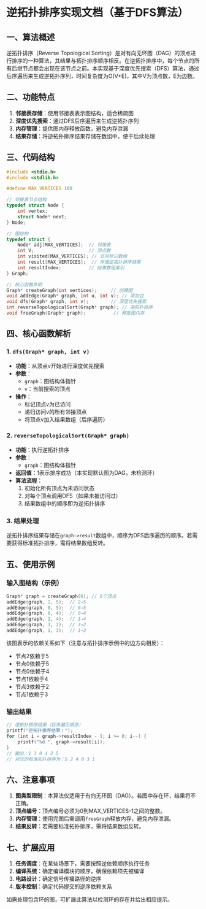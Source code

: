 # 逆拓扑排序实现文档（基于DFS算法）

## 一、算法概述
逆拓扑排序（Reverse Topological Sorting）是对有向无环图（DAG）的顶点进行排序的一种算法，其结果与拓扑排序顺序相反。在逆拓扑排序中，每个节点的所有后继节点都会出现在该节点之前。本实现基于深度优先搜索（DFS）算法，通过后序遍历来生成逆拓扑序列，时间复杂度为O(V+E)，其中V为顶点数，E为边数。

## 二、功能特点
1. **邻接表存储**：使用邻接表表示图结构，适合稀疏图
2. **深度优先搜索**：通过DFS后序遍历来生成逆拓扑序列
3. **内存管理**：提供图内存释放函数，避免内存泄漏
4. **结果存储**：将逆拓扑排序结果存储在数组中，便于后续处理

## 三、代码结构
```c
#include <stdio.h>
#include <stdlib.h>

#define MAX_VERTICES 100

// 邻接表节点结构
typedef struct Node {
    int vertex;
    struct Node* next;
} Node;

// 图结构
typedef struct {
    Node* adj[MAX_VERTICES];  // 邻接表
    int V;                    // 顶点数
    int visited[MAX_VERTICES]; // 访问标记数组
    int result[MAX_VERTICES];  // 存储逆拓扑排序结果
    int resultIndex;          // 结果数组索引
} Graph;

// 核心函数声明
Graph* createGraph(int vertices);     // 创建图
void addEdge(Graph* graph, int u, int v); // 添加边
void dfs(Graph* graph, int v);        // 深度优先搜索
int reverseTopologicalSort(Graph* graph); // 逆拓扑排序
void freeGraph(Graph* graph);          // 释放图内存
```

## 四、核心函数解析
### 1. `dfs(Graph* graph, int v)`
- **功能**：从顶点v开始进行深度优先搜索
- **参数**：
  - `graph`：图结构体指针
  - `v`：当前搜索的顶点
- **操作**：
  - 标记顶点v为已访问
  - 递归访问v的所有邻接顶点
  - 将顶点v加入结果数组（后序遍历）

### 2. `reverseTopologicalSort(Graph* graph)`
- **功能**：执行逆拓扑排序
- **参数**：
  - `graph`：图结构体指针
- **返回值**：1表示排序成功（本实现默认图为DAG，未检测环）
- **算法流程**：
  1. 初始化所有顶点为未访问状态
  2. 对每个顶点调用DFS（如果未被访问过）
  3. 结果数组中的顺序即为逆拓扑排序

### 3. 结果处理
逆拓扑排序结果存储在`graph->result`数组中，顺序为DFS后序遍历的顺序。若需要获得标准拓扑排序，需将结果数组反转。

## 五、使用示例
### 输入图结构（示例）
```c
Graph* graph = createGraph(6); // 6个顶点
addEdge(graph, 2, 5);  // 2→5
addEdge(graph, 0, 5);  // 0→5
addEdge(graph, 0, 4);  // 0→4
addEdge(graph, 1, 4);  // 1→4
addEdge(graph, 3, 2);  // 3→2
addEdge(graph, 1, 3);  // 1→3
```
该图表示的依赖关系如下（注意与拓扑排序示例中的边方向相反）：
- 节点2依赖于5
- 节点0依赖于5
- 节点0依赖于4
- 节点1依赖于4
- 节点3依赖于2
- 节点1依赖于3

### 输出结果
```c
// 逆拓扑排序结果（后序遍历顺序）
printf("逆拓扑排序结果：");
for (int i = graph->resultIndex - 1; i >= 0; i--) {
    printf("%d ", graph->result[i]);
}
// 输出：1 3 0 4 2 5 
// 对应的标准拓扑排序为：5 2 4 0 3 1
```

## 六、注意事项
1. **图类型限制**：本算法仅适用于有向无环图（DAG）。若图中存在环，结果将不正确。
2. **顶点编号**：顶点编号必须为0到MAX_VERTICES-1之间的整数。
3. **内存管理**：使用完图后需调用`freeGraph`释放内存，避免内存泄漏。
4. **结果反转**：若需要标准拓扑排序，需将结果数组反转。

## 七、扩展应用
1. **任务调度**：在某些场景下，需要按照逆依赖顺序执行任务
2. **编译系统**：确定编译模块的顺序，确保依赖项先被编译
3. **电路设计**：确定信号传播路径的逆序
4. **版本控制**：确定代码提交的逆序依赖关系

如需处理包含环的图，可扩展此算法以检测环的存在并给出相应提示。